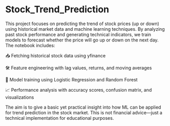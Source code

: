 # Stock_Trend_Prediction
This project focuses on predicting the trend of stock prices (up or down) using historical market data and machine learning techniques. By analyzing past stock performance and generating technical indicators, we train models to forecast whether the price will go up or down on the next day. 
The notebook includes:

📥 Fetching historical stock data using yfinance

🛠️ Feature engineering with lag values, returns, and moving averages

🤖 Model training using Logistic Regression and Random Forest

📈 Performance analysis with accuracy scores, confusion matrix, and visualizations

The aim is to give a basic yet practical insight into how ML can be applied for trend prediction in the stock market. This is not financial advice—just a technical implementation for educational purposes.
